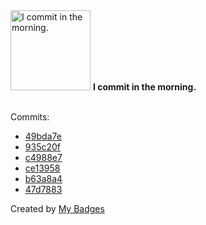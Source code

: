 <img src="https://my-badges.github.io/my-badges/morning-commits.png" alt="I commit in the morning." title="I commit in the morning." width="128">
<strong>I commit in the morning.</strong>
<br><br>

Commits:

- <a href="https://github.com/eryajf/tu/commit/49bda7e9609a3ef5d3a236108a7f66f33f407efd">49bda7e</a>
- <a href="https://github.com/eryajf/eryajf/commit/935c20f17281f13d203f7e7d68e70023d171cbdc">935c20f</a>
- <a href="https://github.com/eryajf/tu/commit/c4988e7302209b75c75d7022b98087ed8fe40de4">c4988e7</a>
- <a href="https://github.com/eryajf/tu/commit/ce1395846ee24a7a1bdf0bff383d223c036afba7">ce13958</a>
- <a href="https://github.com/eryajf/go-ldap-admin-doc/commit/b63a8a494722713c1520e2cfbaaa82f86ed1e565">b63a8a4</a>
- <a href="https://github.com/eryajf/go-ldap-admin-doc/commit/47d788308b652eb1b2f1c52051edcc20631d3b04">47d7883</a>


Created by <a href="https://github.com/my-badges/my-badges">My Badges</a>
